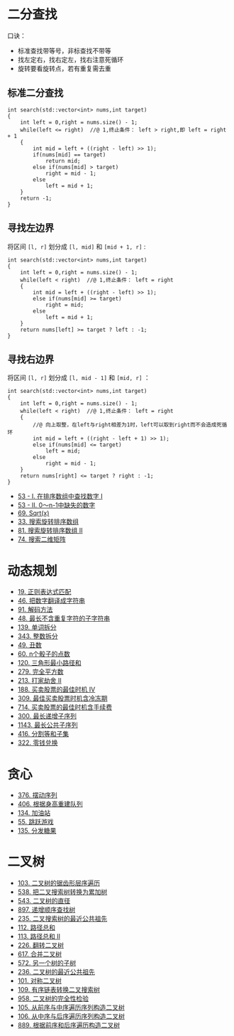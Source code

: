 # 二分查找

口诀：

- 标准查找带等号，非标查找不带等
- 找左定右，找右定左，找右注意死循环
- 旋转要看旋转点，若有重复需去重

## 标准二分查找

```
int search(std::vector<int> nums,int target)
{
	int left = 0,right = nums.size() - 1;
	while(left <= right)  //@ 1,终止条件： left > right,即 left = right + 1
	{
		int mid = left + ((right - left) >> 1);
		if(nums[mid] == target)
			return mid;
		else if(nums[mid] > target)
			right = mid - 1;
		else
			left = mid + 1;
	}
	return -1;
}
```

## 寻找左边界

将区间 `[l, r]` 划分成 `[l, mid]` 和 `[mid + 1, r]` :

```
int search(std::vector<int> nums,int target)
{
	int left = 0,right = nums.size() - 1;
	while(left < right)  //@ 1,终止条件： left = right
	{
		int mid = left + ((right - left) >> 1);
		else if(nums[mid] >= target)
			right = mid;
		else
			left = mid + 1;
	}
	return nums[left] >= target ? left : -1;
}
```

## 寻找右边界

将区间 `[l, r]` 划分成 `[l, mid - 1]` 和 `[mid, r]` ：

```
int search(std::vector<int> nums,int target)
{
	int left = 0,right = nums.size() - 1;
	while(left < right)  //@ 1,终止条件： left = right
	{
		//@ 向上取整，在left与right相差为1时，left可以取到right而不会造成死循环
		int mid = left + ((right - left + 1) >> 1);
		else if(nums[mid] <= target)
			left = mid;
		else
			right = mid - 1;
	}
	return nums[right] <= target ? right : -1;
}
```

- [53 - I. 在排序数组中查找数字 I](https://leetcode-cn.com/problems/zai-pai-xu-shu-zu-zhong-cha-zhao-shu-zi-lcof/)
- [53 - II. 0～n-1中缺失的数字](https://leetcode-cn.com/problems/que-shi-de-shu-zi-lcof/)
- [69. Sqrt(x)](https://leetcode-cn.com/problems/sqrtx/)
- [33. 搜索旋转排序数组](https://leetcode-cn.com/problems/search-in-rotated-sorted-array/)
- [81. 搜索旋转排序数组 II](https://leetcode-cn.com/problems/search-in-rotated-sorted-array-ii/)
- [74. 搜索二维矩阵](https://leetcode-cn.com/problems/search-a-2d-matrix/)


# 动态规划

- [19. 正则表达式匹配](https://leetcode-cn.com/problems/zheng-ze-biao-da-shi-pi-pei-lcof/)
- [46. 把数字翻译成字符串](https://leetcode-cn.com/problems/ba-shu-zi-fan-yi-cheng-zi-fu-chuan-lcof/)
- [91. 解码方法](https://leetcode-cn.com/problems/decode-ways/)
- [48. 最长不含重复字符的子字符串](https://leetcode-cn.com/problems/zui-chang-bu-han-zhong-fu-zi-fu-de-zi-zi-fu-chuan-lcof/)
- [139. 单词拆分](https://leetcode-cn.com/problems/word-break/)
- [343. 整数拆分](https://leetcode-cn.com/problems/integer-break/)
- [49. 丑数](https://leetcode-cn.com/problems/chou-shu-lcof/)
- [60. n个骰子的点数](https://leetcode-cn.com/problems/nge-tou-zi-de-dian-shu-lcof/)
- [120. 三角形最小路径和](https://leetcode-cn.com/problems/triangle/)
- [279. 完全平方数](https://leetcode-cn.com/problems/perfect-squares/)
- [213. 打家劫舍 II](https://leetcode-cn.com/problems/house-robber-ii/)
- [188. 买卖股票的最佳时机 IV](https://leetcode-cn.com/problems/best-time-to-buy-and-sell-stock-iv/)
- [309. 最佳买卖股票时机含冷冻期](https://leetcode-cn.com/problems/best-time-to-buy-and-sell-stock-with-cooldown/)
- [714. 买卖股票的最佳时机含手续费](https://leetcode-cn.com/problems/best-time-to-buy-and-sell-stock-with-transaction-fee/)
- [300. 最长递增子序列](https://leetcode-cn.com/problems/longest-increasing-subsequence/)
- [1143. 最长公共子序列](https://leetcode-cn.com/problems/longest-common-subsequence/)
- [416. 分割等和子集](https://leetcode-cn.com/problems/partition-equal-subset-sum/)
- [322. 零钱兑换](https://leetcode-cn.com/problems/coin-change/)


# 贪心

- [376. 摆动序列](https://leetcode-cn.com/problems/wiggle-subsequence/)
- [406. 根据身高重建队列](https://leetcode-cn.com/problems/queue-reconstruction-by-height/)
- [134. 加油站](https://leetcode-cn.com/problems/gas-station/)
- [55. 跳跃游戏](https://leetcode-cn.com/problems/jump-game/)
- [135. 分发糖果](https://leetcode-cn.com/problems/candy/)


# 二叉树

- [103. 二叉树的锯齿形层序遍历](https://leetcode-cn.com/problems/binary-tree-zigzag-level-order-traversal/)
- [538. 把二叉搜索树转换为累加树](https://leetcode-cn.com/problems/convert-bst-to-greater-tree/)
- [543. 二叉树的直径](https://leetcode-cn.com/problems/diameter-of-binary-tree/)
- [897. 递增顺序查找树](https://leetcode-cn.com/problems/increasing-order-search-tree/)
- [235. 二叉搜索树的最近公共祖先](https://leetcode-cn.com/problems/lowest-common-ancestor-of-a-binary-search-tree/)
- [112. 路径总和](https://leetcode-cn.com/problems/path-sum/)
- [113. 路径总和 II](https://leetcode-cn.com/problems/path-sum-ii/)
- [226. 翻转二叉树](https://leetcode-cn.com/problems/invert-binary-tree/)
- [617. 合并二叉树](https://leetcode-cn.com/problems/merge-two-binary-trees/)
- [572. 另一个树的子树](https://leetcode-cn.com/problems/subtree-of-another-tree/)
- [236. 二叉树的最近公共祖先](https://leetcode-cn.com/problems/lowest-common-ancestor-of-a-binary-tree/)
- [101. 对称二叉树](https://leetcode-cn.com/problems/symmetric-tree/)
- [109. 有序链表转换二叉搜索树](https://leetcode-cn.com/problems/convert-sorted-list-to-binary-search-tree/)
- [958. 二叉树的完全性检验](https://leetcode-cn.com/problems/check-completeness-of-a-binary-tree/)
- [105. 从前序与中序遍历序列构造二叉树](https://leetcode-cn.com/problems/construct-binary-tree-from-preorder-and-inorder-traversal/)
- [106. 从中序与后序遍历序列构造二叉树](https://leetcode-cn.com/problems/construct-binary-tree-from-inorder-and-postorder-traversal/)
- [889. 根据前序和后序遍历构造二叉树](https://leetcode-cn.com/problems/construct-binary-tree-from-preorder-and-postorder-traversal/)









